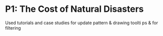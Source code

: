 # P1: The Cost of Natural Disasters

Used tutorials and case studies for update pattern & drawing toolti
ps & for filtering